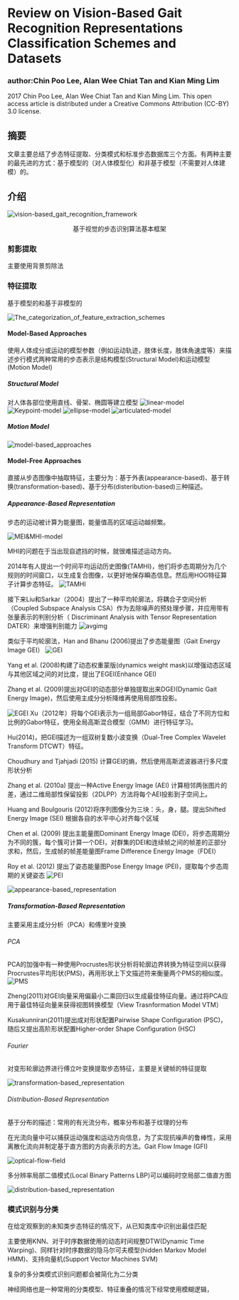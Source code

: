 # Review on Vision-Based Gait Recognition Representations Classification Schemes and Datasets

### author:Chin Poo Lee, Alan Wee Chiat Tan and Kian Ming Lim

2017 Chin Poo Lee, Alan Wee Chiat Tan and Kian Ming Lim. This open access article is distributed under a Creative 
Commons Attribution (CC-BY) 3.0 license. 

## 摘要

文章主要总结了步态特征提取、分类模式和标准步态数据库三个方面。有两种主要的最先进的方式：基于模型的（对人体模型化）和非基于模型（不需要对人体建模）的。

## 介绍

![vision-based_gait_recognition_framework](vision-based_gait_recognition_framework.png)

<center>基于视觉的步态识别算法基本框架</center>

### 剪影提取

主要使用背景剪除法

### 特征提取

基于模型的和基于非模型的

![The_categorization_of_feature_extraction_schemes](The_categorization_of_feature_extraction_schemes.png)

#### Model-Based Approaches

使用人体成分或运动的模型参数（例如运动轨迹，肢体长度，肢体角速度等）来描述步行模式两种常用的步态表示是结构模型(Structural Model)和运动模型(Motion Model)

##### Structural Model

对人体各部位使用直线、骨架、椭圆等建立模型
![linear-model](linear-model.png)
![Keypoint-model](Keypoint-model.png)
![ellipse-model](ellipse-model.png)
![articulated-model](articulated-model.png)

##### Motion Model

![model-based_approaches](model-based_approaches.png)

#### Model-Free Approaches

直接从步态图像中抽取特征，主要分为：基于外表(appearance-based)、基于转换(transformation-based)、基于分布(disteribution-based)三种描述。

##### Appearance-Based Representation

步态的运动被计算为能量图，能量值高的区域运动越频繁。

![MEI&MHI-model](MEI&MHI-model.png)

MHI的问题在于当出现自遮挡的时候，就很难描述运动方向。

2014年有人提出一个时间平均运动历史图像(TAMHI)，他们将步态周期分为几个规则的时间窗口，以生成复合图像，以更好地保存瞬态信息。然后用HOG特征算子计算步态特征。
![TAMHI](TAMHI.png)

接下来Liu和Sarkar（2004）提出了一种平均轮廓法，将耦合子空间分析（Coupled Subspace Analysis CSA）作为去除噪声的预处理步骤，并应用带有张量表示的判别分析（ Discriminant Analysis with Tensor Representation DATER）来增强判别能力
![avgimg](avgimg.png)

类似于平均轮廓法，Han and Bhanu (2006)提出了步态能量图（Gait Energy Image GEI）
![GEI](GEI.png)

Yang et al. (2008)构建了动态权重蒙版(dynamics weight mask)以增强动态区域与其他区域之间的对比度，提出了EGEI(Enhance GEI)

Zhang et al. (2009)提出对GEI的动态部分单独提取出来DGEI(Dynamic Gait Energy Image)，然后使用主成分分析降维再使用局部性投影。

![EGEI](EGEI.png)
Xu（2012年）将每个GEI表示为一组局部Gabor特征，结合了不同方位和比例的Gabor特征，使用全局高斯混合模型（GMM）进行特征学习。

Hu(2014)，把GEI描述为一组双树复数小波变换（Dual-Tree Complex Wavelet Transform DTCWT）特征。

Choudhury and Tjahjadi (2015) 计算GEI的熵，然后使用高斯滤波器进行多尺度形状分析

Zhang et al. (2010a) 提出一种Active Energy Image (AEI) 计算相邻两张图片的差，通过二维局部性保留投影（2DLPP）方法将每个AEI投影到子空间上。

Huang and Boulgouris (2012)将序列图像分为三块：头，身，腿。提出Shifted Energy Image (SEI) 根据各自的水平中心对齐每个区域

Chen et al. (2009) 提出主能量图Dominant Energy Image (DEI)，将步态周期分为不同的簇，每个簇可计算一个DEI，对群集的DEI和连续帧之间的帧差的正部分求和，然后，生成帧的帧差能量图Frame Difference Energy Image（FDEI）

Roy et al. (2012) 提出了姿态能量图Pose Energy Image (PEI)，提取每个步态周期的关键姿态
![PEI](PEI.png)

![appearance-based_representation](appearance-based_representation.png)

##### Transformation-Based Representation

主要采用主成分分析（PCA）和傅里叶变换

###### PCA
PCA的加强中有一种使用Procrustes形状分析将轮廓边界转换为特征空间以获得Procrustes平均形状(PMS)，再用形状上下文描述符来衡量两个PMS的相似度。
![PMS](PMS.png)

Zheng(2011)对GEI向量采用偏最小二乘回归以生成最佳特征向量。通过将PCA应用于最佳特征向量来获得视图转换模型（View Trasnformation Model VTM）

Kusakunniran(2011)提出成对形状配置Pairwise Shape Configuration (PSC)，随后又提出高阶形状配置Higher-order Shape Configuration (HSC)

###### Fourier

对变形轮廓边界进行傅立叶变换提取步态特征，主要是关键帧的特征提取

![transformation-based_representation](transformation-based_representation.png)

###### Distribution-Based Representation

基于分布的描述：常用的有光流分布，概率分布和基于纹理的分布

在光流向量中可以捕获运动强度和运动方向信息，为了实现抗噪声的鲁棒性，采用离散化流向并制定基于直方图的方向表示的方法。Gait Flow Image (GFI) 

![optical-flow-field](optical-flow-field.png)

多分辨率局部二值模式(Local Binary Patterns LBP)可以编码时空局部二值直方图

![distribution-based_representation](distribution-based_representation.png)

### 模式识别与分类

在给定观察到的未知类步态特征的情况下，从已知类库中识别出最佳匹配

主要使用KNN、对于时序数据使用的动态时间规整DTW(Dynamic Time Warping)、同样针对时序数据的隐马尔可夫模型(hidden Markov Model HMM)、支持向量机(Support Vector Machines SVM)

复杂的多分类模式识别问题都会被简化为二分类

神经网络也是一种常用的分类模型、特征重叠的情况下经常使用模糊逻辑，